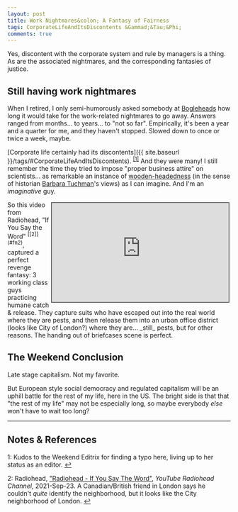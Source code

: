 ```yaml
---
layout: post
title: Work Nightmares&colon; A Fantasy of Fairness
tags: CorporateLifeAndItsDiscontents &Gammad;&Tau;&Phi;
comments: true
---
```


Yes, discontent with the corporate system and rule by managers is a thing.  As are
the associated nightmares, and the corresponding fantasies of justice.  


## Still having work nightmares  

When I retired, I only semi-humorously asked somebody at
[Bogleheads](https://www.bogleheads.org/) how long it would take for the work-related
nightmares to go away.  Answers ranged from months&hellip; to years&hellip; to "not so far".
Empirically, it's been a year and a quarter for me, and they haven't stopped.  Slowed
down to once or twice a week, maybe.  

[Corporate life certainly had its discontents]({{ site.baseurl }}/tags/#CorporateLifeAndItsDiscontents). <sup id="fn1a">[[1]](#fn1)</sup>  And they were many!  I still remember the time they tried to impose "proper business attire" on scientists&hellip; as remarkable an instance of [wooden-headedness](https://www.dailykos.com/stories/2004/5/15/29251/-) (in the sense of historian [Barbara Tuchman](https://en.wikipedia.org/wiki/Barbara_W._Tuchman)'s views) as I can imagine.  And I'm an _imaginative_ guy.  

<iframe width="400" height="224" src="https://www.youtube.com/embed/vnhKaCjCIqM" allow="accelerometer; encrypted-media; gyroscope; picture-in-picture" allowfullscreen style="float: right; margin: 3px 3px 3px 3px; border: 1px solid #000000;"></iframe>
So this video from Radiohead, "If You Say the Word" <sup id="fn2a">[[2]](#fn2)</sup>,
captured a perfect revenge fantasy: 3 working class guys practicing humane catch &amp;
release.  They capture suits who have escaped out into the real world where they are pests,
and then release them into an urban office district (looks like City of London?) where
they are&hellip; _still_ pests, but for other reasons.  The handing out of briefcases
scene is perfect.  


## The Weekend Conclusion  

Late stage capitalism.  Not my favorite.  

But European style social democracy and regulated capitalism will be an uphill battle for
the rest of my life, here in the US.  The bright side is that that "the rest of my life"
may not be especially long, so maybe everybody _else_ won't have to wait too long?  

---

## Notes &amp; References  

<!--
<sup id="fn1a">[[1]](#fn1)</sup>

<a id="fn1">1</a>: *** [↩](#fn1a)  

<img src="{{ site.baseurl }}/images/***" width="400" height="***" alt="***" title = "***" style="float: right; margin: 3px 3px 3px 3px; border: 1px solid #000000;">

<iframe width="400" height="224" src="***" allow="accelerometer; encrypted-media; gyroscope; picture-in-picture" allowfullscreen style="float: right; margin: 3px 3px 3px 3px; border: 1px solid #000000;"></iframe>
-->

<a id="fn1">1</a>: Kudos to the Weekend Editrix for finding a typo here, living up to her
status as an editor. [↩](#fn1a)  

<a id="fn2">2</a>: Radiohead, ["Radiohead - If You Say The Word"](https://www.youtube.com/watch?v=vnhKaCjCIqM), _YouTube Radiohead Channel_, 2021-Sep-23.  A Canadian/British friend in London says he couldn't _quite_ identify the neighborhood, but it looks like the City neighborhood of London. [↩](#fn2a)  
